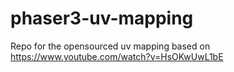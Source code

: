 # phaser3-uv-mapping
Repo for the opensourced uv mapping based on https://www.youtube.com/watch?v=HsOKwUwL1bE
